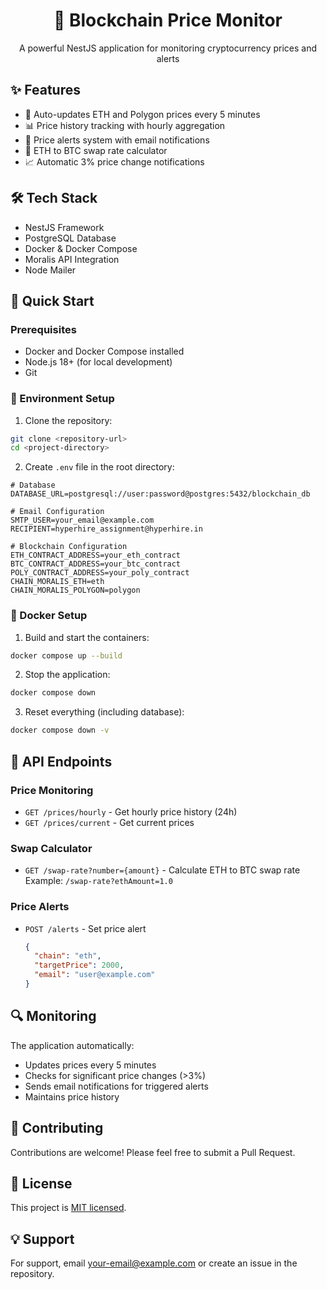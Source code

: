 <div align="center">
  <h1>🚀 Blockchain Price Monitor</h1>
  <p>A powerful NestJS application for monitoring cryptocurrency prices and alerts</p>
</div>

## ✨ Features

- 🔄 Auto-updates ETH and Polygon prices every 5 minutes
- 📊 Price history tracking with hourly aggregation
- 🔔 Price alerts system with email notifications
- 💱 ETH to BTC swap rate calculator
- 📈 Automatic 3% price change notifications

## 🛠️ Tech Stack

- NestJS Framework
- PostgreSQL Database
- Docker & Docker Compose
- Moralis API Integration
- Node Mailer

## 🚀 Quick Start

### Prerequisites

- Docker and Docker Compose installed
- Node.js 18+ (for local development)
- Git

### 🔑 Environment Setup

1. Clone the repository:
```bash
git clone <repository-url>
cd <project-directory>
```

2. Create `.env` file in the root directory:
```env
# Database
DATABASE_URL=postgresql://user:password@postgres:5432/blockchain_db

# Email Configuration
SMTP_USER=your_email@example.com
RECIPIENT=hyperhire_assignment@hyperhire.in

# Blockchain Configuration
ETH_CONTRACT_ADDRESS=your_eth_contract
BTC_CONTRACT_ADDRESS=your_btc_contract
POLY_CONTRACT_ADDRESS=your_poly_contract
CHAIN_MORALIS_ETH=eth
CHAIN_MORALIS_POLYGON=polygon
```

### 🐳 Docker Setup

1. Build and start the containers:
```bash
docker compose up --build
```

2. Stop the application:
```bash
docker compose down
```

3. Reset everything (including database):
```bash
docker compose down -v
```

## 🔌 API Endpoints

### Price Monitoring
- `GET /prices/hourly` - Get hourly price history (24h)
- `GET /prices/current` - Get current prices

### Swap Calculator
- `GET /swap-rate?number={amount}` - Calculate ETH to BTC swap rate
  Example: `/swap-rate?ethAmount=1.0`

### Price Alerts
- `POST /alerts` - Set price alert
  ```json
  {
    "chain": "eth",
    "targetPrice": 2000,
    "email": "user@example.com"
  }
  ```

## 🔍 Monitoring

The application automatically:
- Updates prices every 5 minutes
- Checks for significant price changes (>3%)
- Sends email notifications for triggered alerts
- Maintains price history

## 🤝 Contributing

Contributions are welcome! Please feel free to submit a Pull Request.

## 📝 License

This project is [MIT licensed](LICENSE).

## 💡 Support

For support, email [your-email@example.com](mailto:your-email@example.com) or create an issue in the repository.
